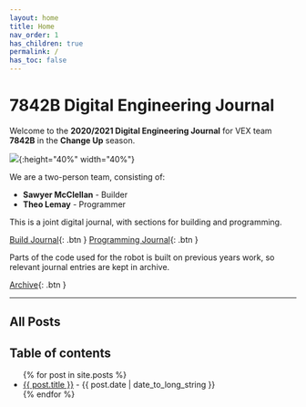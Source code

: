 ```yaml
---
layout: home
title: Home
nav_order: 1
has_children: true
permalink: /
has_toc: false
---
```


# 7842B Digital Engineering Journal

Welcome to the **2020/2021 Digital Engineering Journal** for VEX team **7842B** in the **Change Up** season.

![]({{site.url}}/assets/images/20210330_162158.jpg){:height="40%" width="40%"}

We are a two-person team, consisting of:

- **Sawyer McClellan** - Builder
- **Theo Lemay** - Programmer

This is a joint digital journal, with sections for building and programming.

[Build Journal]({{site.url}}/build){: .btn }
[Programming Journal]({{site.url}}/programming){: .btn }

Parts of the code used for the robot is built on previous years work, so relevant journal entries are kept in archive.

[Archive]({{site.url}}/archive){: .btn }

---

## All Posts

<h2 class="text-delta">Table of contents</h2>

<ul id="markdown-toc">
	{% for post in site.posts %}
	<li>
		<a href="{{ post.url | absolute_url }}">{{ post.title }}</a> 
		- {{ post.date | date_to_long_string }}
	</li>
	{% endfor %}
</ul>
